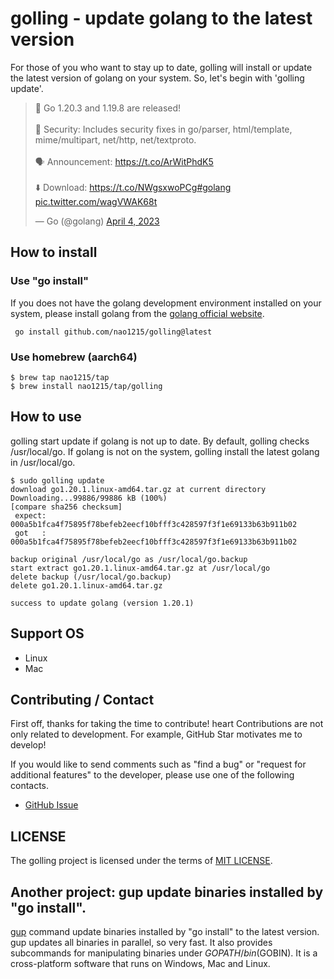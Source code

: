 # golling - update golang to the latest version
For those of you who want to stay up to date, golling will install or update the latest version of golang on your system. So, let's begin with 'golling update'.

<blockquote class="twitter-tweet"><p lang="en" dir="ltr">🎉 Go 1.20.3 and 1.19.8 are released!<br><br>🔐 Security: Includes security fixes in go/parser, html/template, mime/multipart, net/http, net/textproto.<br><br>🗣 Announcement: <a href="https://t.co/ArWitPhdK5">https://t.co/ArWitPhdK5</a><br><br>⬇️ Download: <a href="https://t.co/NWgsxwoPCg">https://t.co/NWgsxwoPCg</a><a href="https://twitter.com/hashtag/golang?src=hash&amp;ref_src=twsrc%5Etfw">#golang</a> <a href="https://t.co/wagVWAK68t">pic.twitter.com/wagVWAK68t</a></p>&mdash; Go (@golang) <a href="https://twitter.com/golang/status/1643308480005124096?ref_src=twsrc%5Etfw">April 4, 2023</a></blockquote> <script async src="https://platform.twitter.com/widgets.js" charset="utf-8"></script>

## How to install
### Use "go install"
If you does not have the golang development environment installed on your system, please install golang from the [golang official website](https://go.dev/doc/install).
```
 go install github.com/nao1215/golling@latest
```

### Use homebrew (aarch64)
```
$ brew tap nao1215/tap
$ brew install nao1215/tap/golling
```

## How to use
golling start update if golang is not up to date. By default, golling checks /usr/local/go. If golang is not on the system, golling install the latest golang in /usr/local/go.
```
$ sudo golling update
download go1.20.1.linux-amd64.tar.gz at current directory
Downloading...99886/99886 kB (100%)
[compare sha256 checksum]
 expect: 000a5b1fca4f75895f78befeb2eecf10bfff3c428597f3f1e69133b63b911b02
 got   : 000a5b1fca4f75895f78befeb2eecf10bfff3c428597f3f1e69133b63b911b02

backup original /usr/local/go as /usr/local/go.backup
start extract go1.20.1.linux-amd64.tar.gz at /usr/local/go
delete backup (/usr/local/go.backup)
delete go1.20.1.linux-amd64.tar.gz

success to update golang (version 1.20.1)
```

## Support OS
- Linux
- Mac

## Contributing / Contact
First off, thanks for taking the time to contribute! heart Contributions are not only related to development. For example, GitHub Star motivates me to develop!
  
If you would like to send comments such as "find a bug" or "request for additional features" to the developer, please use one of the following contacts.
- [GitHub Issue](https://github.com/nao1215/golling/issues)

## LICENSE
The golling project is licensed under the terms of [MIT LICENSE](./LICENSE).

## Another project: gup update binaries installed by "go install".
[gup](https://github.com/nao1215/gup) command update binaries installed by "go install" to the latest version. gup updates all binaries in parallel, so very fast. It also provides subcommands for manipulating binaries under $GOPATH/bin ($GOBIN). It is a cross-platform software that runs on Windows, Mac and Linux.
